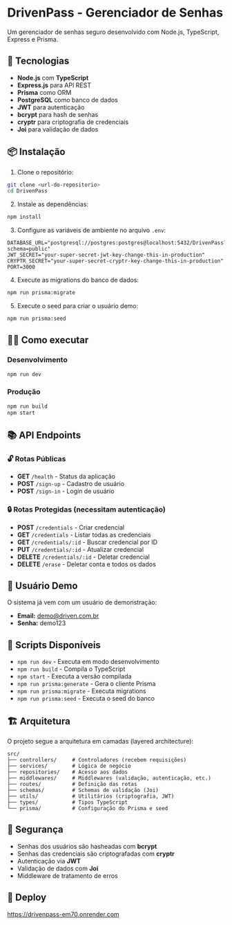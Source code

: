 # DrivenPass - Gerenciador de Senhas

Um gerenciador de senhas seguro desenvolvido com Node.js, TypeScript, Express e Prisma.

## 🚀 Tecnologias

- **Node.js** com **TypeScript**
- **Express.js** para API REST
- **Prisma** como ORM
- **PostgreSQL** como banco de dados
- **JWT** para autenticação
- **bcrypt** para hash de senhas
- **cryptr** para criptografia de credenciais
- **Joi** para validação de dados

## 📦 Instalação

1. Clone o repositório:
```bash
git clone <url-do-repositorio>
cd DrivenPass
```

2. Instale as dependências:
```bash
npm install
```

3. Configure as variáveis de ambiente no arquivo `.env`:
```env
DATABASE_URL="postgresql://postgres:postgres@localhost:5432/DrivenPass?schema=public"
JWT_SECRET="your-super-secret-jwt-key-change-this-in-production"
CRYPTR_SECRET="your-super-secret-cryptr-key-change-this-in-production"
PORT=3000
```

4. Execute as migrations do banco de dados:
```bash
npm run prisma:migrate
```

5. Execute o seed para criar o usuário demo:
```bash
npm run prisma:seed
```

## 🏃‍♂️ Como executar

### Desenvolvimento
```bash
npm run dev
```

### Produção
```bash
npm run build
npm start
```

## 📚 API Endpoints

### 🔓 Rotas Públicas

- **GET** `/health` - Status da aplicação
- **POST** `/sign-up` - Cadastro de usuário
- **POST** `/sign-in` - Login de usuário

### 🔒 Rotas Protegidas (necessitam autenticação)

- **POST** `/credentials` - Criar credencial
- **GET** `/credentials` - Listar todas as credenciais
- **GET** `/credentials/:id` - Buscar credencial por ID
- **PUT** `/credentials/:id` - Atualizar credencial
- **DELETE** `/credentials/:id` - Deletar credencial
- **DELETE** `/erase` - Deletar conta e todos os dados

## 👤 Usuário Demo

O sistema já vem com um usuário de demonstração:

- **Email:** demo@driven.com.br
- **Senha:** demo123

## 🔧 Scripts Disponíveis

- `npm run dev` - Executa em modo desenvolvimento
- `npm run build` - Compila o TypeScript
- `npm start` - Executa a versão compilada
- `npm run prisma:generate` - Gera o cliente Prisma
- `npm run prisma:migrate` - Executa migrations
- `npm run prisma:seed` - Executa o seed do banco

## 🏗️ Arquitetura

O projeto segue a arquitetura em camadas (layered architecture):

```
src/
├── controllers/     # Controladores (recebem requisições)
├── services/        # Lógica de negócio
├── repositories/    # Acesso aos dados
├── middlewares/     # Middlewares (validação, autenticação, etc.)
├── routes/          # Definição das rotas
├── schemas/         # Schemas de validação (Joi)
├── utils/           # Utilitários (criptografia, JWT)
├── types/           # Tipos TypeScript
└── prisma/          # Configuração do Prisma e seed
```

## 🔐 Segurança

- Senhas dos usuários são hasheadas com **bcrypt**
- Senhas das credenciais são criptografadas com **cryptr**
- Autenticação via **JWT**
- Validação de dados com **Joi**
- Middleware de tratamento de erros

## 📝 Deploy

https://drivenpass-em70.onrender.com
